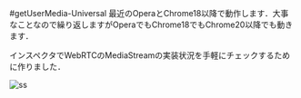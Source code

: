 #getUserMedia-Universal
最近のOperaとChrome18以降で動作します．大事なことなので繰り返しますがOperaでもChrome18でもChrome20以降でも動きます．

インスペクタでWebRTCのMediaStreamの実装状況を手軽にチェックするために作りました．

![ss](/udonchan/getUserMedia-Universal/raw/master/doc/ss.png)
